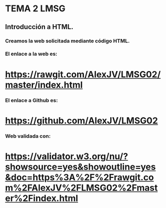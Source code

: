 # TEMA 2 LMSG

## Introducción a HTML.

### Creamos la web solicitada mediante código HTML.

### El enlace a la web es:

# https://rawgit.com/AlexJV/LMSG02/master/index.html

### El enlace a Github es: 

# https://github.com/AlexJV/LMSG02

### Web validada con:

# https://validator.w3.org/nu/?showsource=yes&showoutline=yes&doc=https%3A%2F%2Frawgit.com%2FAlexJV%2FLMSG02%2Fmaster%2Findex.html

